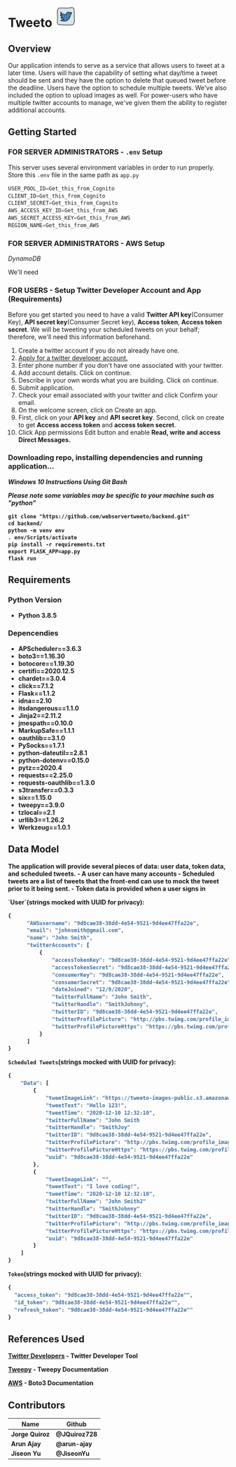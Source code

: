 # Tweeto <img src = "/images/twitter_icon.png"/>

## Overview
<p>Our application intends to serve as a service that allows users to tweet at a later time. Users will have the capability of setting what day/time a tweet should be sent and they have the option to delete that queued tweet before the deadline. Users have the option to schedule multiple tweets. We've also included the option to upload images as well. For power-users who have multiple twitter accounts to manage, we've given them the ability to register additional accounts.</p>

## Getting Started

### FOR SERVER ADMINISTRATORS - `.env` Setup
This server uses several environment variables in order to run properly. Store this `.env` file in the same path as `app.py`

```python
USER_POOL_ID=Get_this_from_Cognito
CLIENT_ID=Get_this_from_Cognito
CLIENT_SECRET=Get_this_from_Cognito
AWS_ACCESS_KEY_ID=Get_this_from_AWS
AWS_SECRET_ACCESS_KEY=Get_this_from_AWS
REGION_NAME=Get_this_from_AWS
```
### FOR SERVER ADMINISTRATORS - AWS Setup

<i>DynamoDB</i>
<p>We'll need 

### FOR USERS - Setup Twitter Developer Account and App (Requirements)
<p>Before you get started you need to have a valid <strong>Twitter API key</strong>(Consumer Key), <strong>API secret key</strong>(Consumer Secret key), <strong>Access token</strong>, <strong>Access token secret</strong>. We will be tweeting your scheduled tweets on your behalf; therefore, we'll need this information beforehand.
</p>
<ol>
  <li> Create a twitter account if you do not already have one. </li>
  <li> <a href="https://developer.twitter.com/en/apply/user"> Apply for a twitter developer account. </a> </li>
  <li> Enter phone number if you don't have one associated with your twitter.</li>
  <li> Add account details. Click on continue. </li>
  <li> Describe in your own words what you are building. Click on continue.</li>
  <li> Submit application. </li>
  <li> Check your email associated with your twitter and click Confirm your email. </li>
  <li> On the welcome screen, click on Create an app. </li>
  <li> First, click on your <strong>API key</strong> and <strong>API secret key</strong>. Second, click on create to get <strong>Access access token</strong> and <strong>access token secret</strong>. </li>
  <li> Click App permissions Edit button and enable <strong>Read, write and access Direct Messages<strong>. </li>
</ol>

### Downloading repo, installing dependencies and running application...

<i>Windows 10 Instructions Using Git Bash
  
  Please note some variables may be specific to your machine such as "python"</i>
```console
git clone "https://github.com/webservertweeto/backend.git"
cd backend/
python -m venv env
. env/Scripts/activate
pip install -r requirements.txt
export FLASK_APP=app.py
flask run
```



## Requirements
### Python Version
- Python 3.8.5

### Depencendies 
- APScheduler==3.6.3
- boto3==1.16.30
- botocore==1.19.30
- certifi==2020.12.5
- chardet==3.0.4
- click==7.1.2
- Flask==1.1.2
- idna==2.10
- itsdangerous==1.1.0
- Jinja2==2.11.2
- jmespath==0.10.0
- MarkupSafe==1.1.1
- oauthlib==3.1.0
- PySocks==1.7.1
- python-dateutil==2.8.1
- python-dotenv==0.15.0
- pytz==2020.4
- requests==2.25.0
- requests-oauthlib==1.3.0
- s3transfer==0.3.3
- six==1.15.0
- tweepy==3.9.0
- tzlocal==2.1
- urllib3==1.26.2
- Werkzeug==1.0.1


## Data Model

<p>
The application will provide several pieces of data: user data, token data, and scheduled tweets.
- A user can have many accounts
- Scheduled tweets are a list of tweets that the front-end can use to mock the tweet prior to it being sent. 
- Token data is provided when a user signs in
</p>
`User`(strings mocked with UUID for privacy):

```javascript
{
      "AWSusername": "9d8cae38-38dd-4e54-9521-9d4ee47ffa22e",
      "email": "johnsmith@gmail.com",
      "name": "John Smith",
      "twitterAccounts": [
          {
              "accessTokenKey": "9d8cae38-38dd-4e54-9521-9d4ee47ffa22e",
              "accessTokenSecret": "9d8cae38-38dd-4e54-9521-9d4ee47ffa22e",
              "consumerKey": "9d8cae38-38dd-4e54-9521-9d4ee47ffa22e",
              "consumerSecret": "9d8cae38-38dd-4e54-9521-9d4ee47ffa22e",
              "dateJoined": "12/9/2020",
              "twitterFullName": "John Smith",
              "twitterHandle": "SmithJohnny",
              "twitterID": "9d8cae38-38dd-4e54-9521-9d4ee47ffa22e",
              "twitterProfilePicture": "http://pbs.twimg.com/profile_images/9d8cae38-38dd-4e54-9521-9d4ee47ffa22e/9d8cae38-38dd-4e54-9521-9d4ee47ffa22e.jpg",
              "twitterProfilePictureHttps": "https://pbs.twimg.com/profile_images/9d8cae38-38dd-4e54-9521-9d4ee47ffa22e/9d8cae38-38dd-4e54-9521-9d4ee47ffa22e.jpg"
          }
      ]
}
```

`Scheduled Tweets`(strings mocked with UUID for privacy):

```javascript
{
    "Data": [
        {
            "tweetImageLink": "https://tweeto-images-public.s3.amazonaws.com/9d8cae38-38dd-4e54-9521-9d4ee47ffa22e.jpg",
            "tweetText": "Hello 123!",
            "tweetTime": "2020-12-10 12:32:10",
            "twitterFullName": "John Smith
            "twitterHandle": "SmithJoy"
            "twitterID": "9d8cae38-38dd-4e54-9521-9d4ee47ffa22e",
            "twitterProfilePicture": "http://pbs.twimg.com/profile_images/9d8cae38-38dd-4e54-9521-9d4ee47ffa22e.jpg",
            "twitterProfilePictureHttps": "https://pbs.twimg.com/profile_images/9d8cae38-38dd-4e54-9521-9d4ee47ffa22e.jpg",
            "uuid": "9d8cae38-38dd-4e54-9521-9d4ee47ffa22e"
        },
        {
            "tweetImageLink": "",
            "tweetText": "I love coding!",
            "tweetTime": "2020-12-10 12:32:10",
            "twitterFullName": "John Smith2"
            "twitterHandle": "SmithJohnny"
            "twitterID": "9d8cae38-38dd-4e54-9521-9d4ee47ffa22e",
            "twitterProfilePicture": "http://pbs.twimg.com/profile_images/9d8cae38-38dd-4e54-9521-9d4ee47ffa22e.jpg",
            "twitterProfilePictureHttps": "https://pbs.twimg.com/profile_images/9d8cae38-38dd-4e54-9521-9d4ee47ffa22e.jpg",
            "uuid": "9d8cae38-38dd-4e54-9521-9d4ee47ffa22e"
        }
    ]
}
```


`Token`(strings mocked with UUID for privacy):

```javascript
{
  "access_token": "9d8cae38-38dd-4e54-9521-9d4ee47ffa22e"",
  "id_token": "9d8cae38-38dd-4e54-9521-9d4ee47ffa22e"",
  "refresh_token": "9d8cae38-38dd-4e54-9521-9d4ee47ffa22e""
}
```





## References Used
<p><a href="https://developer.twitter.com/en/portal/dashboard">Twitter Developers</a> - Twitter Developer Tool </p>
<p> <a href="http://docs.tweepy.org/en/latest/">Tweepy</a> - Tweepy Documentation </p>
<p> <a href="https://boto3.amazonaws.com/v1/documentation/api/latest/index.html">AWS</a> - Boto3 Documentation </p>

## Contributors

| Name          | Github        | 
| ------------- | ------------- | 
| Jorge Quiroz  | @JQuiroz728  | 
| Arun Ajay  | @arun-ajay  |
| Jiseon Yu | @JiseonYu  | 

